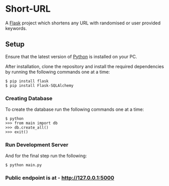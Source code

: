 # Short-URL

A [Flask](https://flask.palletsprojects.com/en/1.1.x/) project which shortens any URL with randomised or user provided keywords.

## Setup

Ensure that the latest version of [Python](https://www.python.org/) is installed on your PC.

After installation, clone the repository and install the required dependencies by running the following commands one at a time:

    $ pip install flask
    $ pip install Flask-SQLAlchemy

### Creating Database

To create the database run the following commands one at a time:

    $ python
    >>> from main import db
    >>> db.create_all()
    >>> exit()

### Run Development Server

And for the final step run the following:

    $ python main.py

### Public endpoint is at - http://127.0.0.1:5000
